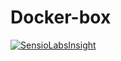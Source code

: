 Docker-box
==========

[![SensioLabsInsight](https://insight.sensiolabs.com/projects/7483768f-fa75-446a-b168-26c34a4786d0/mini.png)](https://insight.sensiolabs.com/projects/7483768f-fa75-446a-b168-26c34a4786d0)
